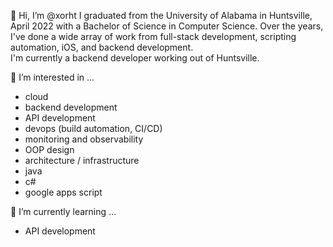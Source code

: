 👋 Hi, I’m @xorht
I graduated from the University of Alabama in Huntsville, April 2022 with a Bachelor of Science in Computer Science. Over the years, I've done a wide array of work from full-stack development, scripting automation, iOS, and backend development.  
I'm currently a backend developer working out of Huntsville.

👀 I’m interested in ...
- cloud
- backend development
- API development
- devops (build automation, CI/CD)
- monitoring and observability
- OOP design
- architecture / infrastructure
- java
- c#
- google apps script

🌱 I’m currently learning ...
- API development

<!---
xorht/xorht is a ✨ special ✨ repository because its `README.md` (this file) appears on your GitHub profile.
You can click the Preview link to take a look at your changes.
--->
